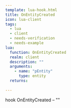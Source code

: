 ```yaml
---
template: lua-hook.html
title: OnEntityCreated
icon: lua-client
tags:
  - lua
  - client
  - needs-verification
  - needs-example
lua:
  function: OnEntityCreated
  realm: client
  description: ""
  arguments:
    - name: "pEntity"
      type: entity
  returns:
    
---
```


<div class="lua__search__keywords">
hook OnEntityCreated &#x2013; ""
</div>
